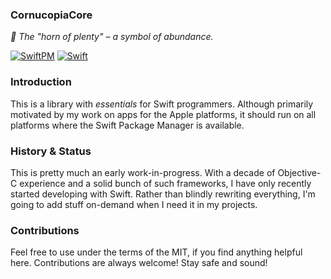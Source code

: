 ### CornucopiaCore

_:shell: The "horn of plenty" – a symbol of abundance._

[![SwiftPM](https://img.shields.io/badge/SPM-Linux%20%7C%20iOS%20%7C%20macOS%20%7C%20watchOS%20%7C%20tvOS-success?logo=swift)](https://swift.org)
[![Swift](https://github.com/Cornucopia-Swift/CornucopiaCore/workflows/Swift/badge.svg)](https://github.com/Cornucopia-Swift/CornucopiaCore/actions?query=workflow%3ASwift)

### Introduction

This is a library with _essentials_ for Swift programmers. Although primarily motivated by my work on apps for the Apple platforms, it should run on all platforms where the Swift Package Manager is available.

### History & Status

This is pretty much an early work-in-progress. With a decade of Objective-C experience and a solid bunch of such frameworks, I have only recently started developing with Swift.
Rather than blindly rewriting everything, I'm going to add stuff on-demand when I need it in my projects.

### Contributions

Feel free to use under the terms of the MIT, if you find anything helpful here. Contributions are always welcome! Stay safe and sound!
